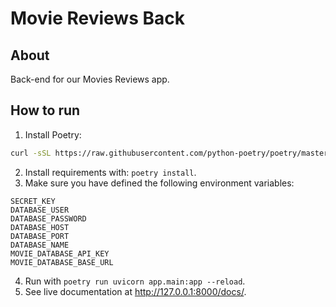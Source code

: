 # Movie Reviews Back

## About

Back-end for our Movies Reviews app.

## How to run

1. Install Poetry:

```sh
curl -sSL https://raw.githubusercontent.com/python-poetry/poetry/master/get-poetry.py | python
```

2. Install requirements with: `poetry install`.
3. Make sure you have defined the following environment variables:

```
SECRET_KEY
DATABASE_USER
DATABASE_PASSWORD
DATABASE_HOST
DATABASE_PORT
DATABASE_NAME
MOVIE_DATABASE_API_KEY
MOVIE_DATABASE_BASE_URL
```
4. Run with `poetry run uvicorn app.main:app --reload`.
5. See live documentation at http://127.0.0.1:8000/docs/.
